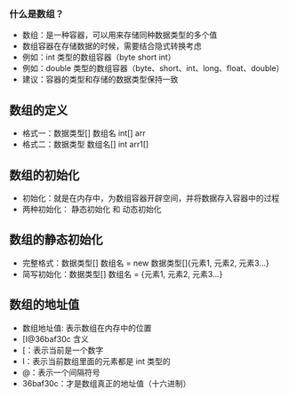 ### 什么是数组？
* 数组：是一种容器，可以用来存储同种数据类型的多个值
* 数组容器在存储数据的时候，需要结合隐式转换考虑
* 例如：int 类型的数组容器（byte short int）
* 例如：double 类型的数组容器（byte、short、int、long、float、double）
* 建议：容器的类型和存储的数据类型保持一致

## 数组的定义
* 格式一：数据类型[] 数组名  int[] arr
* 格式二：数据类型 数组名[]  int arr1[]

## 数组的初始化
* 初始化：就是在内存中，为数组容器开辟空间，并将数据存入容器中的过程
* 两种初始化： 静态初始化 和 动态初始化

## 数组的静态初始化
* 完整格式：数据类型[] 数组名 = new 数据类型[]{元素1, 元素2, 元素3...}
* 简写初始化：数据类型[] 数组名 = {元素1, 元素2, 元素3...}

## 数组的地址值
* 数组地址值: 表示数组在内存中的位置
* [I@36baf30c 含义
* [：表示当前是一个数字
* I：表示当前数组里面的元素都是 int 类型的
* @：表示一个间隔符号
* 36baf30c：才是数组真正的地址值（十六进制）
